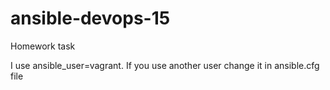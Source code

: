# ansible-devops-15
Homework task

I use ansible_user=vagrant. If you use another user change it in ansible.cfg file